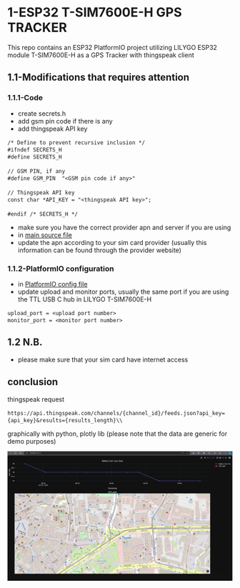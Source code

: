# 1-ESP32 T-SIM7600E-H GPS TRACKER

This repo contains an ESP32 PlatformIO project utilizing LILYGO ESP32 module T-SIM7600E-H as a GPS Tracker with thingspeak client

## 1.1-Modifications that requires attention
### 1.1.1-Code
- create secrets.h
- add gsm pin code if there is any
- add thingspeak API key

```
/* Define to prevent recursive inclusion */
#ifndef SECRETS_H
#define SECRETS_H

// GSM PIN, if any
#define GSM_PIN  "<GSM pin code if any>"

// Thingspeak API key
const char *API_KEY = "<thingspeak API key>";

#endif /* SECRETS_H */
```

- make sure you have the correct provider apn and server if you are using 
- in [main source file](src/main.cpp)
- update the apn according to your sim card provider (usually this information can be found through the provider website)

### 1.1.2-PlatformIO configuration
- in [PlatformIO config file](platformio.ini)
- update upload and monitor ports, usually the same port if you are using the TTL USB C hub in LILYGO T-SIM7600E-H
```
upload_port = <upload port number>
monitor_port = <monitor port number>
```

## 1.2 N.B.
- please make sure that your sim card have internet access

## conclusion
thingspeak request
```
https://api.thingspeak.com/channels/{channel_id}/feeds.json?api_key={api_key}&results={results_length}\\
```
graphically with python, plotly lib (please note that the data are generic for demo purposes)

![last 10 thingspeak data points with python plotly script](images/Screenshot_2024-10-26_121510.png)
